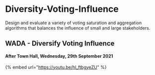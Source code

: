 # Diversity-Voting-Influence

Design and evaluate a variety of voting saturation and aggregation algorithms that balances the influence of small and large stakeholders.

## WADA - Diversify Voting Influence&#x20;

#### After Town Hall, Wednesday, 29th September 2021

{% embed url="https://youtu.be/hl_ftbgyeZU" %}

